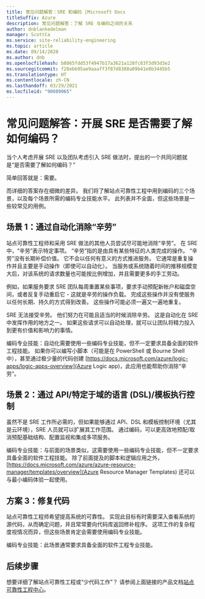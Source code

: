 ```yaml
---
title: 常见问题解答：SRE 和编码 |Microsoft Docs
titleSuffix: Azure
description: 常见问题解答：了解 SRE 与编码之间的关系
author: dnblankedelman
manager: ScottCa
ms.service: site-reliability-engineering
ms.topic: article
ms.date: 09/14/2020
ms.author: dnb
ms.openlocfilehash: b8865fdd53f4947b17a3621a128fc83f3d93d3e2
ms.sourcegitcommit: f28ebb95ae9aaaff3f87d8388a09b41e0b3445b5
ms.translationtype: HT
ms.contentlocale: zh-CN
ms.lasthandoff: 03/29/2021
ms.locfileid: "90089065"
---
```

# <a name="frequently-asked-questions-do-i-need-to-know-how-to-code-to-get-involved-with-sre"></a>常见问题解答：开展 SRE 是否需要了解如何编码？

当个人考虑开展 SRE 以及团队考虑引入 SRE 做法时，提出的一个共同问题就是“是否需要了解如何编码？”

简单回答就是：需要。 

而详细的答案存在细微的差异。 我们将了解站点可靠性工程中用到编码的三个场景，以及每个场景所需的编码专业技能水平。 此列表并不全面，但这些场景是一些较常见的用例。

## <a name="scenario-1-removing-toil-through-automation"></a>场景 1：通过自动化消除“辛劳”

站点可靠性工程师和采用 SRE 做法的其他人员尝试尽可能地消除“辛劳”。 在 SRE 中，“辛劳”表示特定事项。 “辛劳”指的是由具有某些特征的人类完成的操作。 “辛劳”没有长期补偿价值。 它不会以任何有意义的方式推进服务。 它通常是重复操作并且主要是手动操作（即使可以自动化）。 当服务或系统随着时间的推移规模变大后，对该系统的请求数量也可能按比例增加，并且需要更多的手工劳动。

例如，如果服务要求 SRE 团队每周重置某些事项，要求手动预配新帐户和磁盘空间，或者反复手动重启它 - 这就是辛劳的操作负载。 完成这些操作并没有使服务以任何长期、持久的方式得到改善。 这些操作可能必须一遍又一遍地重复。

SRE 无法接受辛劳。 他们努力在可能且适当的时候消除辛劳。 这是自动化在 SRE 中发挥作用的地方之一。 如果这些请求可以自动处理，就可以让团队将精力投入到更有价值和影响力的事情。

编码专业技能：自动化需要使用一些编码专业技能，但不一定要求具备全面的软件工程技能。 如果你可以编写小脚本（可能是在 PowerShell 或 Bourne Shell 中），甚至通过极少量的代码创建 [https://docs.microsoft.com/azure/logic-apps/logic-apps-overview](Azure Logic app)，此应用也能帮助你消除“辛劳”。

## <a name="scenario-2-control-through-apisdomain-specific-languages-dslstemplates"></a>场景 2：通过 API/特定于域的语言 (DSL)/模板执行控制

虽然不是 SRE 工作所必需的，但如果能够通过 API、DSL 和模板控制环境（尤其是云环境），SRE 人员就可以扩展其工作范围。 通过编码，可以更高效地预配/取消预配基础结构、配置监视和集成多项服务。

编码专业技能：与前面的场景类似，这需要使用一些编码专业技能，但不一定要求具备全面的软件工程技能。 除了前面提及的脚本和逻辑应用之外，[https://docs.microsoft.com/azure/azure-resource-manager/templates/overview](Azure Resource Manager Templates) 还可以与最小编码体验一起使用。

## <a name="scenario-3-fixing-the-code"></a>方案 3：修复代码

站点可靠性工程师希望提高系统的可靠性。 实现此目标有时需要深入查看系统的源代码，从而确定问题，并且常常要向代码库返回修补程序。 这项工作的复杂程度视情况而异，但这些场景肯定会需要使用编码专业技能。

编码专业技能：此场景通常要求具备全面的软件工程专业技能。


## <a name="next-steps"></a>后续步骤

想要详细了解站点可靠性工程或“少代码工作”？ 请参阅上面链接的产品文档[站点可靠性工程中心](../index.yml)。
